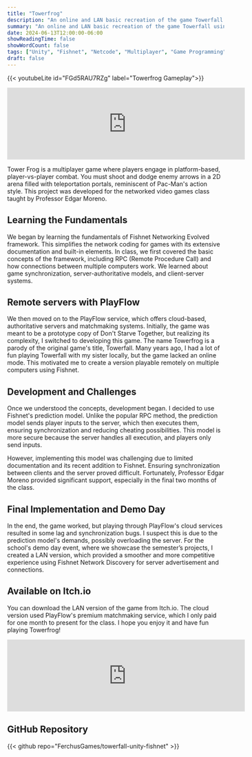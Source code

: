 ```yaml
---
title: "Towerfrog"
description: "An online and LAN basic recreation of the game Towerfall using an authoritative server and client-side prediction."
summary: "An online and LAN basic recreation of the game Towerfall using an authoritative server and client-side prediction."
date: 2024-06-13T12:00:00-06:00
showReadingTime: false
showWordCount: false
tags: ["Unity", "Fishnet", "Netcode", "Multiplayer", "Game Programming"]
draft: false
---
```


{{< youtubeLite id="FGd5RAU7RZg" label="Towerfrog Gameplay">}}

<iframe frameborder="0" src="https://itch.io/embed/2796284?bg_color=191919&amp;fg_color=ffffff&amp;link_color=945bfa&amp;border_color=474747" width="552" height="167"><a href="https://ferchus.itch.io/towerfrog">Towerfrog by Ferchus</a></iframe>

Tower Frog is a multiplayer game where players engage in platform-based, player-vs-player combat. You must shoot and dodge enemy arrows in a 2D arena filled with teleportation portals, reminiscent of Pac-Man's action style. This project was developed for the networked video games class taught by Professor Edgar Moreno.

## Learning the Fundamentals

We began by learning the fundamentals of Fishnet Networking Evolved framework. This simplifies the network coding for games with its extensive documentation and built-in elements. In class, we first covered the basic concepts of the framework, including RPC (Remote Procedure Call) and how connections between multiple computers work. We learned about game synchronization, server-authoritative models, and client-server systems.

## Remote servers with PlayFlow 

We then moved on to the PlayFlow service, which offers cloud-based, authoritative servers and matchmaking systems. Initially, the game was meant to be a prototype copy of Don't Starve Together, but realizing its complexity, I switched to developing this game. The name Towerfrog is a parody of the original game's title, Towerfall. Many years ago, I had a lot of fun playing Towerfall with my sister locally, but the game lacked an online mode. This motivated me to create a version playable remotely on multiple computers using Fishnet.

## Development and Challenges

Once we understood the concepts, development began. I decided to use Fishnet's prediction model. Unlike the popular RPC method, the prediction model sends player inputs to the server, which then executes them, ensuring synchronization and reducing cheating possibilities. This model is more secure because the server handles all execution, and players only send inputs.

However, implementing this model was challenging due to limited documentation and its recent addition to Fishnet. Ensuring synchronization between clients and the server proved difficult. Fortunately, Professor Edgar Moreno provided significant support, especially in the final two months of the class.

## Final Implementation and Demo Day

In the end, the game worked, but playing through PlayFlow's cloud services resulted in some lag and synchronization bugs. I suspect this is due to the prediction model's demands, possibly overloading the server. For the school's demo day event, where we showcase the semester’s projects, I created a LAN version, which provided a smoother and more competitive experience using Fishnet Network Discovery for server advertisement and connections.

## Available on Itch.io

You can download the LAN version of the game from Itch.io. The cloud version used PlayFlow's premium matchmaking service, which I only paid for one month to present for the class. I hope you enjoy it and have fun playing Towerfrog!

<iframe frameborder="0" src="https://itch.io/embed/2796284?bg_color=191919&amp;fg_color=ffffff&amp;link_color=945bfa&amp;border_color=474747" width="552" height="167"><a href="https://ferchus.itch.io/towerfrog">Towerfrog by Ferchus</a></iframe>

## GitHub Repository

{{< github repo="FerchusGames/towerfall-unity-fishnet" >}} 